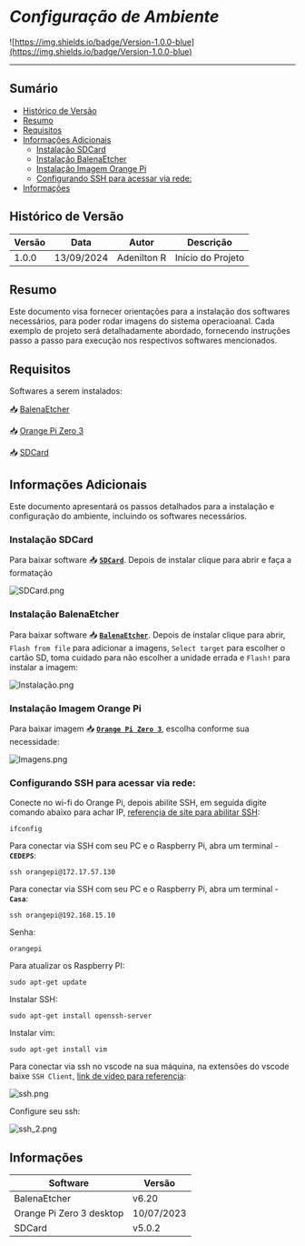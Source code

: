 # _Configuração de Ambiente_

![https://img.shields.io/badge/Version-1.0.0-blue](https://img.shields.io/badge/Version-1.0.0-blue)

---

## Sumário

- [Histórico de Versão](#histórico-de-versão)
- [Resumo](#resumo)
- [Requisitos](#requisitos)
- [Informações Adicionais](#informações-adicionais)
    - [Instalação SDCard](#instalação-sdcard)
    - [Instalação BalenaEtcher](#Iinstalação-balenaEtcher)
    - [Instalação Imagem Orange Pi](#instalação-imagem-orange-pi)
    - [Configurando SSH para acessar via rede:](#configurando-ssh-para-acessar-via-rede:)
- [Informações](#informações)

## Histórico de Versão

| Versão | Data       | Autor       | Descrição         |
|--------|------------|-------------|-------------------|
| 1.0.0  | 13/09/2024 | Adenilton R | Início do Projeto |

## Resumo

Este documento visa fornecer orientações para a instalação dos softwares necessários, para poder rodar imagens do sistema operacioanal. Cada exemplo de projeto será detalhadamente abordado, fornecendo instruções passo a passo para execução nos respectivos softwares mencionados.

## Requisitos

Softwares a serem instalados:

📥 [BalenaEtcher](https://etcher.balena.io/#download-etcher)

📥 [Orange Pi Zero 3](http://www.orangepi.org/html/hardWare/computerAndMicrocontrollers/service-and-support/Orange-Pi-Zero-3.html)

📥 [SDCard](https://www.sdcard.org/downloads/formatter/)

## Informações Adicionais

Este documento apresentará os passos detalhados para a instalação e configuração do ambiente, incluindo os softwares necessários.

### Instalação SDCard

Para baixar software 📥 [**`SDCard`**](https://www.sdcard.org/downloads/formatter/). Depois de instalar clique para abrir e faça a formatação

![SDCard.png](Docs/SDCard.png)

### Instalação BalenaEtcher

Para baixar software 📥 [**`BalenaEtcher`**](https://etcher.balena.io/#download-etcher). Depois de instalar clique para abrir, `Flash from file` para adicionar a imagens, `Select target` para escolher o cartão SD, toma cuidado para não escolher a unidade errada e `Flash!` para instalar a imagem:

![Instalação.png](Docs/Instalao.png)

### Instalação Imagem Orange Pi

Para baixar imagem 📥  [**`Orange Pi Zero 3`**](http://www.orangepi.org/html/hardWare/computerAndMicrocontrollers/service-and-support/Orange-Pi-Zero-3.html), escolha conforme sua necessidade:

![Imagens.png](Docs/Imagens.png)

### Configurando SSH para acessar via rede:

Conecte no wi-fi do Orange Pi, depois abilite SSH, em seguida digite comando abaixo para achar IP, [referençia de site para abilitar SSH](https://www.usinainfo.com.br/blog/acessando-raspberry-pi-com-ssh-e-ip-estatico/):

```basic
ifconfig
```

Para conectar via SSH com seu PC e o Raspberry Pi, abra um terminal - **`CEDEPS`**:

```basic
ssh orangepi@172.17.57.130
```

Para conectar via SSH com seu PC e o Raspberry Pi, abra um terminal - **`Casa`**:

```basic
ssh orangepi@192.168.15.10
```

Senha: 

```basic
orangepi
```

Para atualizar os Raspberry PI:

```basic
sudo apt-get update
```

Instalar SSH:

```basic
sudo apt-get install openssh-server
```

Instalar vim:

```basic
sudo apt-get install vim
```

Para conectar via ssh no vscode na sua máquina, na extensões do vscode baixe `SSH Client`, [link de vídeo para referençia](https://www.youtube.com/watch?v=aJlmlH-I_c4):

![ssh.png](Docs/ssh.png)

Configure seu ssh:

![ssh_2.png](Docs/ssh_2.png)

## Informações

| Software                 | Versão     |
|--------------------------|------------|
| BalenaEtcher             | v6.20      |
| Orange Pi Zero 3 desktop | 10/07/2023 |
| SDCard                   | v5.0.2     |